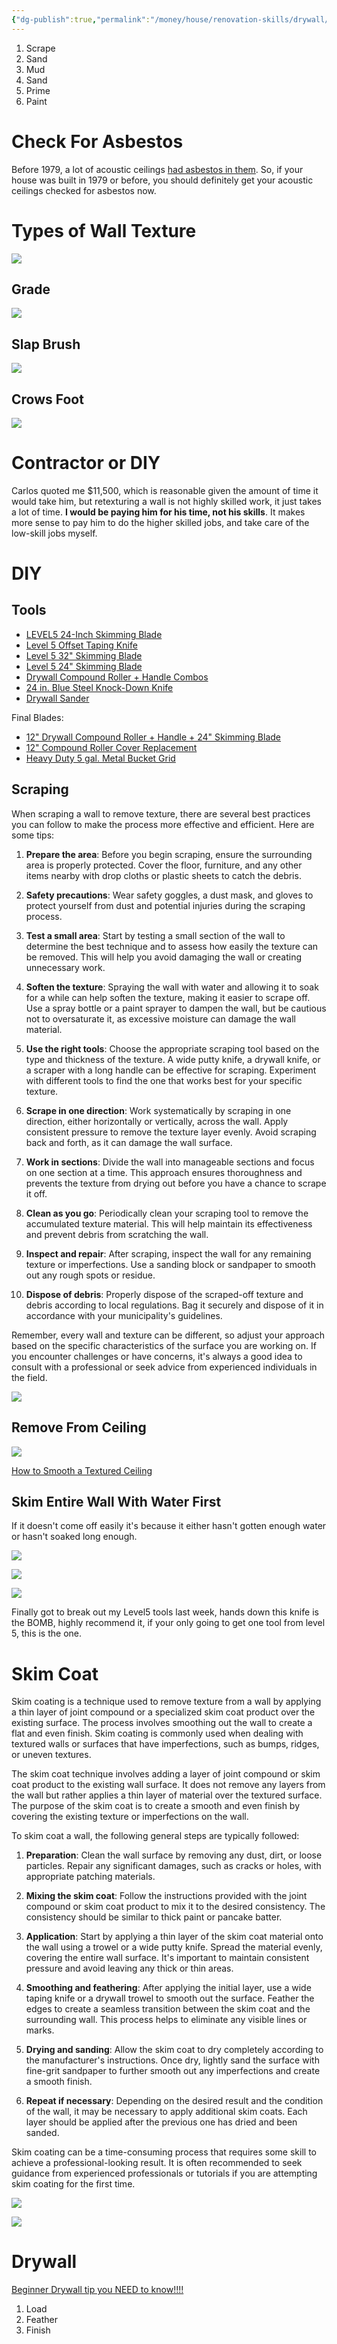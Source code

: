```yaml
---
{"dg-publish":true,"permalink":"/money/house/renovation-skills/drywall/retexturing-an-existing-wall/","tags":["oakmore"]}
---
```



1. Scrape
2. Sand
3. Mud
4. Sand
5. Prime
6. Paint

# Check For Asbestos 

Before 1979, a lot of acoustic ceilings [had asbestos in them](https://www.youtube.com/watch?v=6BwoJVNIY6s). So, if your house was built in 1979 or before, you should definitely get your acoustic ceilings checked for asbestos now.

# Types of Wall Texture

![](https://i0.wp.com/patch-pro.com/wp-content/uploads/2018/08/Types-Of-Wall-Textures.jpg?ssl=1)

## Grade

![](https://i.pinimg.com/originals/e1/c9/4a/e1c94a27c9c195c759b1d10f802f74ba.jpg)

## Slap Brush

![](https://nimvo.com/wp-content/uploads/2019/03/Slap-brush-wall-texture-1.jpg)

## Crows Foot

![](https://www.all-wall.com/SSP%20Applications/NetSuite%20Inc.%20-%20SCA%202019.1/Development/Item%20Images/6732_media_2.jpg)

# Contractor or DIY

Carlos quoted me $11,500, which is reasonable given the amount of time it would take him, but retexturing a wall is not highly skilled work, it just takes a lot of time. **I would be paying him for his time, not his skills**. It makes more sense to pay him to do the higher skilled jobs, and take care of the low-skill jobs myself.

# DIY

## Tools

- [LEVEL5 24-Inch Skimming Blade](https://www.amazon.com/dp/B07H9K3P1J)
- [Level 5 Offset Taping Knife](https://www.level5tools.com/16-stiff-offset-knife-medium-handle/)
- [Level 5 32" Skimming Blade](https://www.level5tools.com/32-composite-skimming-blade/)
- [Level 5 24" Skimming Blade](https://www.level5tools.com/24-composite-skimming-blade/)
- [Drywall Compound Roller + Handle Combos](https://www.level5tools.com/12-roller-combo/)
- [24 in. Blue Steel Knock-Down Knife](https://www.homedepot.com/p/Anvil-24-in-Blue-Steel-Knock-Down-Knife-82132/308729481)
- [Drywall Sander](https://www.amazon.com/Prostormer-Polishing-Automatic-Collection-Sandpapers/dp/B09K3WDL27)

Final Blades:
- [12" Drywall Compound Roller + Handle + 24" Skimming Blade](https://www.level5tools.com/12-roller-24-skimming-combo/)
- [12" Compound Roller Cover Replacement](https://www.level5tools.com/12-compound-roller-cover/?searchid=95220)
- [Heavy Duty 5 gal. Metal Bucket Grid](https://www.homedepot.com/p/Linzer-Heavy-Duty-5-gal-Metal-Bucket-Grid-HD-RM-416-H/309628524)

## Scraping

When scraping a wall to remove texture, there are several best practices you can follow to make the process more effective and efficient. Here are some tips:

1. **Prepare the area**: Before you begin scraping, ensure the surrounding area is properly protected. Cover the floor, furniture, and any other items nearby with drop cloths or plastic sheets to catch the debris.
    
2. **Safety precautions**: Wear safety goggles, a dust mask, and gloves to protect yourself from dust and potential injuries during the scraping process.
    
3. **Test a small area**: Start by testing a small section of the wall to determine the best technique and to assess how easily the texture can be removed. This will help you avoid damaging the wall or creating unnecessary work.
    
4. **Soften the texture**: Spraying the wall with water and allowing it to soak for a while can help soften the texture, making it easier to scrape off. Use a spray bottle or a paint sprayer to dampen the wall, but be cautious not to oversaturate it, as excessive moisture can damage the wall material.
    
5. **Use the right tools**: Choose the appropriate scraping tool based on the type and thickness of the texture. A wide putty knife, a drywall knife, or a scraper with a long handle can be effective for scraping. Experiment with different tools to find the one that works best for your specific texture.
    
6. **Scrape in one direction**: Work systematically by scraping in one direction, either horizontally or vertically, across the wall. Apply consistent pressure to remove the texture layer evenly. Avoid scraping back and forth, as it can damage the wall surface.
    
7. **Work in sections**: Divide the wall into manageable sections and focus on one section at a time. This approach ensures thoroughness and prevents the texture from drying out before you have a chance to scrape it off.
    
8. **Clean as you go**: Periodically clean your scraping tool to remove the accumulated texture material. This will help maintain its effectiveness and prevent debris from scratching the wall.
    
9. **Inspect and repair**: After scraping, inspect the wall for any remaining texture or imperfections. Use a sanding block or sandpaper to smooth out any rough spots or residue.
    
10. **Dispose of debris**: Properly dispose of the scraped-off texture and debris according to local regulations. Bag it securely and dispose of it in accordance with your municipality's guidelines.
    

Remember, every wall and texture can be different, so adjust your approach based on the specific characteristics of the surface you are working on. If you encounter challenges or have concerns, it's always a good idea to consult with a professional or seek advice from experienced individuals in the field.

![](https://youtu.be/pdTPGzMNU3w)

## Remove From Ceiling

![](https://youtu.be/xvz0CRSfojk)

[How to Smooth a Textured Ceiling](https://www.youtube.com/watch?v=RvJbdJytcTU)

## Skim Entire Wall With Water First

If it doesn't come off easily it's because it either hasn't gotten enough water or hasn't soaked long enough.

![](https://youtu.be/4izj_uqx4I8)

![](https://youtu.be/evBh-gn1_qI)

![](https://youtu.be/HBbsaQS4D4M)

Finally got to break out my Level5 tools last week, hands down this knife is the BOMB, highly recommend it, if your only going to get one tool from level 5, this is the one.

# Skim Coat

Skim coating is a technique used to remove texture from a wall by applying a thin layer of joint compound or a specialized skim coat product over the existing surface. The process involves smoothing out the wall to create a flat and even finish. Skim coating is commonly used when dealing with textured walls or surfaces that have imperfections, such as bumps, ridges, or uneven textures.

The skim coat technique involves adding a layer of joint compound or skim coat product to the existing wall surface. It does not remove any layers from the wall but rather applies a thin layer of material over the textured surface. The purpose of the skim coat is to create a smooth and even finish by covering the existing texture or imperfections on the wall.

To skim coat a wall, the following general steps are typically followed:

1. **Preparation**: Clean the wall surface by removing any dust, dirt, or loose particles. Repair any significant damages, such as cracks or holes, with appropriate patching materials.
    
2. **Mixing the skim coat**: Follow the instructions provided with the joint compound or skim coat product to mix it to the desired consistency. The consistency should be similar to thick paint or pancake batter.
    
3. **Application**: Start by applying a thin layer of the skim coat material onto the wall using a trowel or a wide putty knife. Spread the material evenly, covering the entire wall surface. It's important to maintain consistent pressure and avoid leaving any thick or thin areas.
    
4. **Smoothing and feathering**: After applying the initial layer, use a wide taping knife or a drywall trowel to smooth out the surface. Feather the edges to create a seamless transition between the skim coat and the surrounding wall. This process helps to eliminate any visible lines or marks.
    
5. **Drying and sanding**: Allow the skim coat to dry completely according to the manufacturer's instructions. Once dry, lightly sand the surface with fine-grit sandpaper to further smooth out any imperfections and create a smooth finish.
    
6. **Repeat if necessary**: Depending on the desired result and the condition of the wall, it may be necessary to apply additional skim coats. Each layer should be applied after the previous one has dried and been sanded.
    

Skim coating can be a time-consuming process that requires some skill to achieve a professional-looking result. It is often recommended to seek guidance from experienced professionals or tutorials if you are attempting skim coating for the first time.

![](https://youtu.be/iOd-HwfhwHI)

![](https://www.youtube.com/watch?v=t-7tJDi8YFM)

# Drywall

[Beginner Drywall tip you NEED to know!!!!](https://www.youtube.com/shorts/XUikCql3_Yg)

1. Load
2. Feather
3. Finish